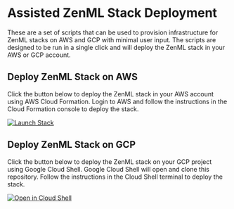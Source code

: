 # Assisted ZenML Stack Deployment

These are a set of scripts that can be used to provision infrastructure for ZenML stacks on AWS and GCP with minimal user input. The scripts are designed to be run in a single click and will deploy the ZenML stack in your AWS or GCP account.

## Deploy ZenML Stack on AWS

Click the button below to deploy the ZenML stack in your AWS account using AWS Cloud Formation. Login to AWS and follow the instructions in the Cloud Formation console to deploy the stack.

[![Launch Stack](https://s3.amazonaws.com/cloudformation-examples/cloudformation-launch-stack.png)](https://console.aws.amazon.com/cloudformation/home?region=eu-central-1#/stacks/create/review?stackName=zenml-stack&templateURL=https://zenml-cf-templates.s3.eu-central-1.amazonaws.com/aws-ecr-s3-sagemaker.yaml)


## Deploy ZenML Stack on GCP

Click the button below to deploy the ZenML stack on your GCP project using Google Cloud Shell. Google Cloud Shell will open and clone this repository. Follow the instructions in the Cloud Shell terminal to deploy the stack.

[![Open in Cloud Shell](https://gstatic.com/cloudssh/images/open-btn.svg)](https://ssh.cloud.google.com/cloudshell/editor?cloudshell_git_repo=https://github.com/zenml-io/zenml&cloudshell_working_dir=infra&cloudshell_open_in_editor=gcp-gar-gcs-vertex.yaml,gcp-gar-gcs-vertex-config.yaml&cloudshell_print=gcp-gar-gcs-vertex.txt&cloudshell_git_branch=feature/prd-482-one-click-stacks)

